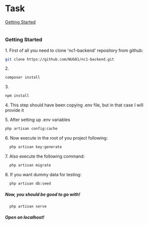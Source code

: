 # Task

[Getting Started](#Getting-Started)

#

### Getting Started

1\. First of all you need to clone 'nc1-backend' repository from github:

```sh
git clone https://github.com/NUG01/nc1-backend.git
```

2\.

```sh
composer install
```

3\.

```sh
npm install
```

4\. This step should have been copying .env file, but in that case I will provide it

5\. After setting up .env variables

```sh
php artisan config:cache
```

6\. Now execute in the root of you project following:

```sh
  php artisan key:generate
```

7\. Also execute the following command:

```sh
  php artisan migrate
```

8\. If you want dummy data for testing:

```sh
  php artisan db:seed
```

##### Now, you should be good to go with!

```sh
  php artisan serve

```

##### Open on localhost!
